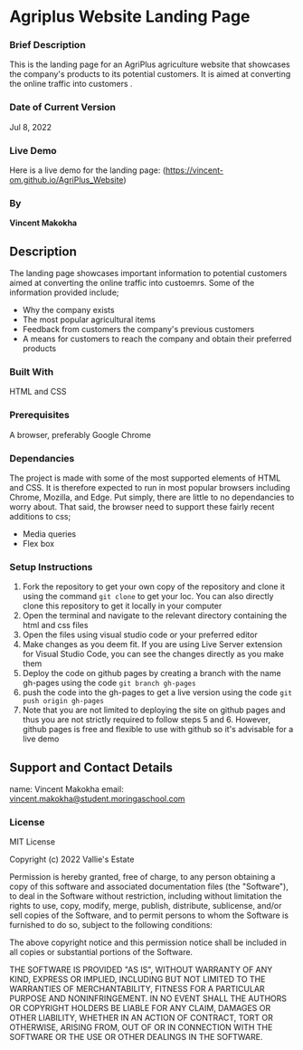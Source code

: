 # Agriplus Website Landing Page

### Brief Description
This is the landing page for an AgriPlus agriculture website that showcases the company's products to its potential customers. It is aimed at converting the online traffic into customers .

### Date of Current Version
Jul 8, 2022

### Live Demo
Here is a live demo for the landing page:
(https://vincent-om.github.io/AgriPlus_Website)

### By
**Vincent Makokha**

## Description
The landing page showcases important information to potential customers aimed at converting the online traffic into custoemrs. Some of the information provided include;
* Why the company exists
* The most popular agricultural items
* Feedback from customers the company's previous customers
* A means for customers to reach the company and obtain their preferred products

### Built With
HTML and CSS

### Prerequisites
A browser, preferably Google Chrome

### Dependancies
The project is made with some of the most supported elements of HTML and CSS. It is therefore expected to run in most popular browsers including Chrome, Mozilla, and Edge. Put simply, there are little to no dependancies to worry about. That said, the browser need to support these fairly recent additions to css;
* Media queries
* Flex box

### Setup Instructions
1. Fork the repository to get your own copy of the repository and clone it using the command `git clone` to get your loc. You can also directly clone this repository to get it locally in your computer
2. Open the terminal and navigate to the relevant directory containing the html and css files
3. Open the files using visual studio code or your preferred editor
4. Make changes as you deem fit. If you are using Live Server extension for Visual Studio Code, you can see the changes directly as you make them
5. Deploy the code on github pages by creating a branch with the name gh-pages using the code `git branch gh-pages`
6. push the code into the gh-pages to get a live version using the code `git push origin gh-pages`
7. Note that you are not limited to deploying the site on github pages and thus you are not strictly required to follow steps 5 and 6. However, github pages is free and flexible to use with github so it's advisable for a live demo

## Support and Contact Details
name:	   Vincent Makokha
email:	   vincent.makokha@student.moringaschool.com

### License
MIT License

Copyright (c) 2022 Vallie's Estate

Permission is hereby granted, free of charge, to any person obtaining a copy
of this software and associated documentation files (the "Software"), to deal
in the Software without restriction, including without limitation the rights
to use, copy, modify, merge, publish, distribute, sublicense, and/or sell
copies of the Software, and to permit persons to whom the Software is
furnished to do so, subject to the following conditions:

The above copyright notice and this permission notice shall be included in all
copies or substantial portions of the Software.

THE SOFTWARE IS PROVIDED "AS IS", WITHOUT WARRANTY OF ANY KIND, EXPRESS OR
IMPLIED, INCLUDING BUT NOT LIMITED TO THE WARRANTIES OF MERCHANTABILITY,
FITNESS FOR A PARTICULAR PURPOSE AND NONINFRINGEMENT. IN NO EVENT SHALL THE
AUTHORS OR COPYRIGHT HOLDERS BE LIABLE FOR ANY CLAIM, DAMAGES OR OTHER
LIABILITY, WHETHER IN AN ACTION OF CONTRACT, TORT OR OTHERWISE, ARISING FROM,
OUT OF OR IN CONNECTION WITH THE SOFTWARE OR THE USE OR OTHER DEALINGS IN THE
SOFTWARE.
